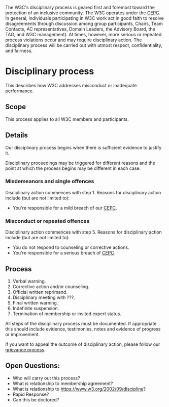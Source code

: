 The W3C's disciplinary process is geared first and foremost toward the protection of an inclusive community. The W3C operates under the [CEPC](https://www.w3.org/Consortium/cepc/). In general, individuals participating in W3C work act in good faith to resolve disagreements through discussion among group participants, Chairs, Team Contacts, AC representatives, Domain Leaders, the Advisory Board, the TAG, and W3C management). At times, however, more serious or repeated process violations occur and may require disciplinary action. The disciplinary process will be carried out with utmost respect, confidentiality, and fairness. 

# Disciplinary process

This describes how W3C addresses misconduct or inadequate performance.

## Scope

This process applies to all W3C members and participants.

## Details

Our disciplinary process begins when there is sufficient evidence to justify it. 

Disciplinary proceedings may be triggered for different reasons and the point at which the process begins may be different in each case.

### Misdemeanors and single offences

Disciplinary action commences with step 1. Reasons for disciplinary action include (but are not limited to):
* You're responsible for a mild breach of our [CEPC](https://www.w3.org/Consortium/cepc/).

### Misconduct or repeated offences

Disciplinary action commences with step 5. Reasons for disciplinary action include (but are not limited to):
* You do not respond to counseling or corrective actions.
* You're responsible for a serious breach of [CEPC](https://www.w3.org/Consortium/cepc/).


## Process

1. Verbal warning.
2. Corrective action and/or counseling.
3. Official written reprimand.
4. Disciplinary meeting with ???.
5. Final written warning.
6. Indefinite suspension.
7. Termination of membership or invited expert status.

All steps of the disciplinary process must be documented. If appropriate this should include evidence, testimonies, notes and evidence of progress or improvement.

If you want to appeal the outcome of disciplinary action, please follow our [grievance process](grievance-process.md).


## Open Questions:
* Who will carry out this process?
* What is relationship to membership agreement?
* What is relationship to https://www.w3.org/2002/09/discipline?
* Rapid Response?
* Can this be doctored?